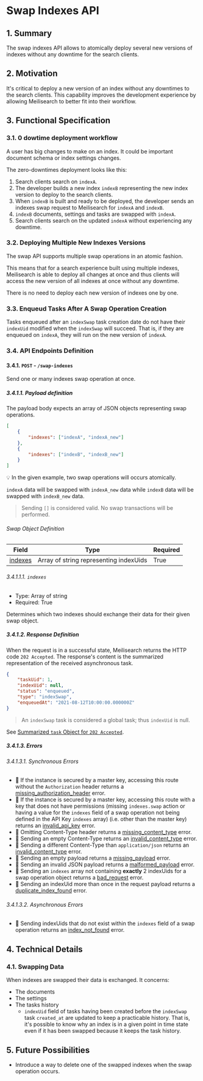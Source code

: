 # Swap Indexes API

## 1. Summary

The swap indexes API allows to atomically deploy several new versions of indexes without any downtime for the search clients.

## 2. Motivation

It's critical to deploy a new version of an index without any downtimes to the search clients. This capability improves the development experience by allowing Meilisearch to better fit into their workflow.

## 3. Functional Specification

### 3.1. 0 dowtime deployment workflow

A user has big changes to make on an index. It could be important document schema or index settings changes.

The zero-downtimes deployment looks like this:

1. Search clients search on `indexA`.
2. The developer builds a new index `indexB` representing the new index version to deploy to the search clients.
3. When `indexB` is built and ready to be deployed, the developer sends an indexes swap request to Meilisearch for `indexA` and `indexB`.
4. `indexB` documents, settings and tasks are swapped with `indexA`.
5. Search clients search on the updated `indexA` without experiencing any downtime.

### 3.2. Deploying Multiple New Indexes Versions

The swap API supports multiple swap operations in an atomic fashion.

This means that for a search experience built using multiple indexes, Meilisearch is able to deploy all changes at once and thus clients will access the new version of all indexes at once without any downtime.

There is no need to deploy each new version of indexes one by one.

### 3.3. Enqueud Tasks After A Swap Operation Creation

Tasks enqueued after an `indexSwap` task creation date do not have their `indexUid` modified when the `indexSwap` will succeed. That is, if they are enqueued on `indexA`, they will run on the new version of `indexA`.

### 3.4. API Endpoints Definition

#### 3.4.1. `POST` - `/swap-indexes`

Send one or many indexes swap operation at once.

##### 3.4.1.1. Payload definition

The payload body expects an array of JSON objects representing swap operations.

```json
[
    {
        "indexes": ["indexA", "indexA_new"]
    },
    {
        "indexes": ["indexB", "indexB_new"]
    }
]
```

💡 In the given example, two swap operations will occurs atomically.

`indexA` data will be swapped with `indexA_new` data while `indexB` data will be swapped with `indexB_new` data.

> Sending `[]` is considered valid. No swap transactions will be performed.

###### Swap Object Definition

| Field                                            | Type                                  | Required |
|--------------------------------------------------|---------------------------------------|----------|
| [indexes](#33111-indexes)                        | Array of string representing indexUids| True     |

###### 3.4.1.1.1. `indexes`

- Type: Array of string
- Required: True

Determines which two indexes should exchange their data for their given swap object.

##### 3.4.1.2. Response Definition

When the request is in a successful state, Meilisearch returns the HTTP code `202 Accepted`. The response's content is the summarized representation of the received asynchronous task.

```json
{
    "taskUid": 1,
    "indexUid": null,
    "status": "enqueued",
    "type": "indexSwap",
    "enqueuedAt": "2021-08-12T10:00:00.000000Z"
}
```

> An `indexSwap` task is considered a global task; thus `indexUid` is null.

See [Summarized `task` Object for `202 Accepted`](0060-tasks-api.md#summarized-task-object-for-202-accepted).

##### 3.4.1.3. Errors

###### 3.4.1.3.1. Synchronous Errors

- 🔴 If the instance is secured by a master key, accessing this route without the `Authorization` header returns a [missing_authorization_header](0061-error-format-and-definitions.md#missing_authorization_header) error.
- 🔴 If the instance is secured by a master key, accessing this route with a key that does not have permissions (missing `indexes.swap` action or having a value for the `indexes` field of a swap operation not being defined in the API Key `indexes` array) (i.e. other than the master key) returns an [invalid_api_key](0061-error-format-and-definitions.md#invalid_api_key) error.
- 🔴 Omitting Content-Type header returns a [missing_content_type](0061-error-format-and-definitions.md#missing_content_type) error.
- 🔴 Sending an empty Content-Type returns an [invalid_content_type](0061-error-format-and-definitions.md#invalid_content_type) error.
- 🔴 Sending a different Content-Type than `application/json` returns an [invalid_content_type](0061-error-format-and-definitions.md#invalid_content_type) error.
- 🔴 Sending an empty payload returns a [missing_payload](0061-error-format-and-definitions.md#missing_payload) error.
- 🔴 Sending an invalid JSON payload returns a [malformed_payload](0061-error-format-and-definitions.md#malformed_payload) error.
- 🔴 Sending an `indexes` array not containing **exactly** 2 indexUids for a swap operation object returns a [bad_request](0061-error-format-and-definitions.md#bad_request) error.
- 🔴 Sending an indexUid more than once in the request payload returns a [duplicate_index_found](0061-error-format-and-definitions.md#duplicate_index_found) error.

###### 3.4.1.3.2. Asynchronous Errors

- 🔴 Sending indexUids that do not exist within the `indexes` field of a swap operation returns an [index_not_found](0061-error-format-and-definitions.md#index_not_found) error.

## 4. Technical Details

### 4.1. Swapping Data

When indexes are swapped their data is exchanged. It concerns:

- The documents
- The settings
- The tasks history
    - `indexUid` field of tasks having been created before the `indexSwap` task `created_at` are updated to keep a practicable history. That is, it's possible to know why an index is in a given point in time state even if it has been swapped because it keeps the task history.

## 5. Future Possibilities

- Introduce a way to delete one of the swapped indexes when the swap operation occurs.
